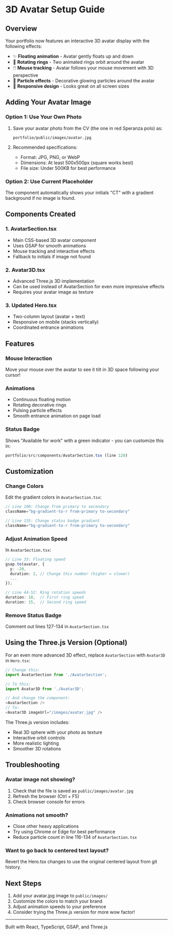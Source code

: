 # 3D Avatar Setup Guide

## Overview

Your portfolio now features an interactive 3D avatar display with the following effects:

- ✨ **Floating animation** - Avatar gently floats up and down
- 🔄 **Rotating rings** - Two animated rings orbit around the avatar
- 🖱️ **Mouse tracking** - Avatar follows your mouse movement with 3D perspective
- 💫 **Particle effects** - Decorative glowing particles around the avatar
- 📱 **Responsive design** - Looks great on all screen sizes

## Adding Your Avatar Image

### Option 1: Use Your Own Photo

1. Save your avatar photo from the CV (the one in red Speranza polo) as:
   ```
   portfolio/public/images/avatar.jpg
   ```

2. Recommended specifications:
   - Format: JPG, PNG, or WebP
   - Dimensions: At least 500x500px (square works best)
   - File size: Under 500KB for best performance

### Option 2: Use Current Placeholder

The component automatically shows your initials "CT" with a gradient background if no image is found.

## Components Created

### 1. AvatarSection.tsx
- Main CSS-based 3D avatar component
- Uses GSAP for smooth animations
- Mouse tracking and interactive effects
- Fallback to initials if image not found

### 2. Avatar3D.tsx
- Advanced Three.js 3D implementation
- Can be used instead of AvatarSection for even more impressive effects
- Requires your avatar image as texture

### 3. Updated Hero.tsx
- Two-column layout (avatar + text)
- Responsive on mobile (stacks vertically)
- Coordinated entrance animations

## Features

### Mouse Interaction
Move your mouse over the avatar to see it tilt in 3D space following your cursor!

### Animations
- Continuous floating motion
- Rotating decorative rings
- Pulsing particle effects
- Smooth entrance animation on page load

### Status Badge
Shows "Available for work" with a green indicator - you can customize this in:
```typescript
portfolio/src/components/AvatarSection.tsx (line 128)
```

## Customization

### Change Colors
Edit the gradient colors in `AvatarSection.tsx`:
```typescript
// Line 100: Change from primary to secondary
className="bg-gradient-to-r from-primary to-secondary"

// Line 135: Change status badge gradient
className="bg-gradient-to-r from-primary to-secondary"
```

### Adjust Animation Speed
In `AvatarSection.tsx`:
```typescript
// Line 35: Floating speed
gsap.to(avatar, {
  y: -20,
  duration: 2, // Change this number (higher = slower)
  ...
});

// Line 44-52: Ring rotation speeds
duration: 10,  // First ring speed
duration: 15,  // Second ring speed
```

### Remove Status Badge
Comment out lines 127-134 in `AvatarSection.tsx`

## Using the Three.js Version (Optional)

For an even more advanced 3D effect, replace `AvatarSection` with `Avatar3D` in `Hero.tsx`:

```typescript
// Change this:
import AvatarSection from './AvatarSection';

// To this:
import Avatar3D from './Avatar3D';

// And change the component:
<AvatarSection />
// To:
<Avatar3D imageUrl="/images/avatar.jpg" />
```

The Three.js version includes:
- Real 3D sphere with your photo as texture
- Interactive orbit controls
- More realistic lighting
- Smoother 3D rotations

## Troubleshooting

### Avatar image not showing?
1. Check that the file is saved as `public/images/avatar.jpg`
2. Refresh the browser (Ctrl + F5)
3. Check browser console for errors

### Animations not smooth?
- Close other heavy applications
- Try using Chrome or Edge for best performance
- Reduce particle count in line 116-134 of `AvatarSection.tsx`

### Want to go back to centered text layout?
Revert the Hero.tsx changes to use the original centered layout from git history.

## Next Steps

1. Add your avatar.jpg image to `public/images/`
2. Customize the colors to match your brand
3. Adjust animation speeds to your preference
4. Consider trying the Three.js version for more wow factor!

---

Built with React, TypeScript, GSAP, and Three.js

